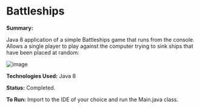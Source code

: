 # Battleships

<b>Summary:</b>

Java 8 application of a simple Battleships game that runs from the console. Allows a single player to play against the computer trying to sink ships that have been placed at random:

![image](https://user-images.githubusercontent.com/47950278/109015960-94a20d00-76ad-11eb-8b71-c01cd7acfefb.png)

<b>Technologies Used:</b> Java 8

<b>Status:</b> Completed. 

<b>To Run:</b>
Import to the IDE of your choice and run the Main.java class.
